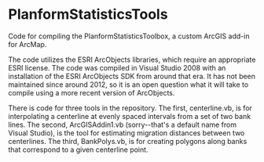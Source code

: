 # PlanformStatisticsTools
Code for compiling the PlanformStatisticsToolbox, a custom ArcGIS add-in for ArcMap.

The code utilizes the ESRI ArcObjects libraries, which require an appropriate ESRI license. The code was compiled in Visual Studio 2008 with an installation of the ESRI ArcObjects SDK from around that era.  It has not been maintained since around 2012, so it is an open question what it will take to compile using a more recent version of ArcObjects.

There is code for three tools in the repository.  The first, centerline.vb, is for interpolating a centerline at evenly spaced intervals from a set of two bank lines.  The second, ArcGISAddin1.vb (sorry--that's a default name from Visual Studio), is the tool for estimating migration distances between two centerlines.  The third, BankPolys.vb, is for creating polygons along banks that correspond to a given centerline point.
